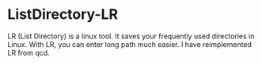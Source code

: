 # ListDirectory-LR
LR (List Directory) is a linux tool. It saves your frequently used directories in Linux. With LR, you can enter long path much easier. I have reimplemented LR from qcd.
